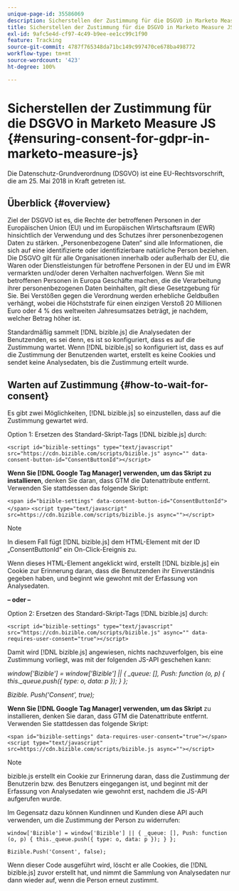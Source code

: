 ```yaml
---
unique-page-id: 35586069
description: Sicherstellen der Zustimmung für die DSGVO in Marketo Measure JS – Marketo Measure – Produktdokumentation
title: Sicherstellen der Zustimmung für die DSGVO in Marketo Measure JS
exl-id: 9afc5e4d-cf97-4c49-b9ee-ee1cc99c1f90
feature: Tracking
source-git-commit: 4787f765348da71bc149c997470ce678ba498772
workflow-type: tm+mt
source-wordcount: '423'
ht-degree: 100%

---
```


# Sicherstellen der Zustimmung für die DSGVO in Marketo Measure JS {#ensuring-consent-for-gdpr-in-marketo-measure-js}

Die Datenschutz-Grundverordnung (DSGVO) ist eine EU-Rechtsvorschrift, die am 25. Mai 2018 in Kraft getreten ist.

## Überblick {#overview}

Ziel der DSGVO ist es, die Rechte der betroffenen Personen in der Europäischen Union (EU) und im Europäischen Wirtschaftsraum (EWR) hinsichtlich der Verwendung und des Schutzes ihrer personenbezogenen Daten zu stärken. „Personenbezogene Daten“ sind alle Informationen, die sich auf eine identifizierte oder identifizierbare natürliche Person beziehen. Die DSGVO gilt für alle Organisationen innerhalb oder außerhalb der EU, die Waren oder Dienstleistungen für betroffene Personen in der EU und im EWR vermarkten und/oder deren Verhalten nachverfolgen. Wenn Sie mit betroffenen Personen in Europa Geschäfte machen, die die Verarbeitung ihrer personenbezogenen Daten beinhalten, gilt diese Gesetzgebung für Sie. Bei Verstößen gegen die Verordnung werden erhebliche Geldbußen verhängt, wobei die Höchststrafe für einen einzigen Verstoß 20 Millionen Euro oder 4 % des weltweiten Jahresumsatzes beträgt, je nachdem, welcher Betrag höher ist.

Standardmäßig sammelt [!DNL bizible.js] die Analysedaten der Benutzenden, es sei denn, es ist so konfiguriert, dass es auf die Zustimmung wartet. Wenn [!DNL bizible.js] so konfiguriert ist, dass es auf die Zustimmung der Benutzenden wartet, erstellt es keine Cookies und sendet keine Analysedaten, bis die Zustimmung erteilt wurde.

## Warten auf Zustimmung {#how-to-wait-for-consent}

Es gibt zwei Möglichkeiten, [!DNL bizible.js] so einzustellen, dass auf die Zustimmung gewartet wird.

Option 1: Ersetzen des Standard-Skript-Tags [!DNL bizible.js] durch:

`<script id="bizible-settings" type="text/javascript" src="https://cdn.bizible.com/scripts/bizible.js" async="" data-consent-button-id="ConsentButtonId"></script>`

**Wenn Sie [!DNL Google Tag Manager] verwenden, um das Skript zu installieren**, denken Sie daran, dass GTM die Datenattribute entfernt. Verwenden Sie stattdessen das folgende Skript:

`<span id="bizible-settings" data-consent-button-id="ConsentButtonId"></span>`
`<script type="text/javascript" src=https://cdn.bizible.com/scripts/bizible.js async=""></script>`

>[!NOTE]
>
>In diesem Fall fügt [!DNL bizible.js] dem HTML-Element mit der ID „ConsentButtonId“ ein On-Click-Ereignis zu.

Wenn dieses HTML-Element angeklickt wird, erstellt [!DNL bizible.js] ein Cookie zur Erinnerung daran, dass die Benutzenden ihr Einverständnis gegeben haben, und beginnt wie gewohnt mit der Erfassung von Analysedaten.

**– oder –**

Option 2: Ersetzen des Standard-Skript-Tags [!DNL bizible.js] durch:

`<script id="bizible-settings" type="text/javascript" src="https://cdn.bizible.com/scripts/bizible.js" async="" data-requires-user-consent="true"></script>`

Damit wird [!DNL bizible.js] angewiesen, nichts nachzuverfolgen, bis eine Zustimmung vorliegt, was mit der folgenden JS-API geschehen kann:

*window[&#39;Bizible&#39;] = window[&#39;Bizible&#39;] || { _queue: [], Push: function (o, p) { this._queue.push({ type: o, data: p }); } };*

*Bizible. Push(&#39;Consent&#39;, true);*

**Wenn Sie [!DNL Google Tag Manager] verwenden, um das Skript** zu installieren, denken Sie daran, dass GTM die Datenattribute entfernt. Verwenden Sie stattdessen das folgende Skript:

`<span id="bizible-settings" data-requires-user-consent="true"></span>`
`<script type="text/javascript" src=https://cdn.bizible.com/scripts/bizible.js async=""></script>`

>[!NOTE]
>
>bizible.js erstellt ein Cookie zur Erinnerung daran, dass die Zustimmung der Benutzerin bzw. des Benutzers eingegangen ist, und beginnt mit der Erfassung von Analysedaten wie gewohnt erst, nachdem die JS-API aufgerufen wurde.

Im Gegensatz dazu können Kundinnen und Kunden diese API auch verwenden, um die Zustimmung der Person zu widerrufen:

`window['Bizible'] = window['Bizible'] || { _queue: [], Push: function (o, p) { this._queue.push({ type: o, data: p }); } };`

`Bizible.Push('Consent', false);`

Wenn dieser Code ausgeführt wird, löscht er alle Cookies, die [!DNL bizible.js] zuvor erstellt hat, und nimmt die Sammlung von Analysedaten nur dann wieder auf, wenn die Person erneut zustimmt.
